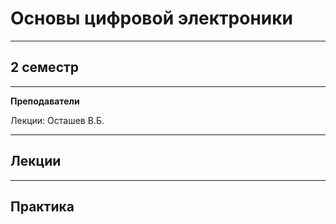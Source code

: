 # Основы цифровой электроники
____________
## 2 семестр
___________
**Преподаватели**

Лекции: Осташев В.Б.

_________
## Лекции
_________
## Практика
